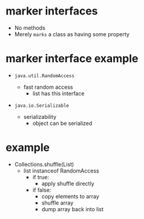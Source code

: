 # marker interfaces

- No methods
- Merely `marks` a class as having some property

# marker interface example

- `java.util.RandomAccess`

  - fast random access
    - list has this interface

- `java.io.Serializable`
  - serializability
    - object can be serialized

# example

- Collections.shuffle(List)
  - list instanceof RandomAccess
    - if true:
      - apply shuffle directly
    - if false:
      - copy elements to array
      - shuffle array
      - dump array back into list

